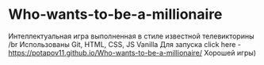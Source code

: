 ﻿# Who-wants-to-be-a-millionaire
Интеллектуальная игра выполненная в стиле известной телевикторины /br
Использованы Git, HTML, CSS, JS Vanilla
Для запуска click here - https://potapov11.github.io/Who-wants-to-be-a-millionaire/
Хорошей игры)

